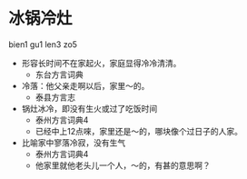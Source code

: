 # 冰锅冷灶
bien1 gu1 len3 zo5
+ 形容长时间不在家起火，家庭显得冷冷清清。
  * 东台方言词典
+ 冷落：他父亲走啊以后，家里～的。
  * 泰县方言志
+ 锅灶冰冷，即没有生火或过了吃饭时间
  * 泰州方言词典4
  - 已经中上12点唻，家里还是～的，哪块像个过日子的人家。
+ 比喻家中寥落冷寂，没有生气
  * 泰州方言词典4
  - 他家里就他老头儿一个人，～的，有甚的意思啊？
